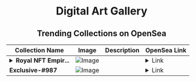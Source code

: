 <div align="center">

# Digital Art Gallery

## Trending Collections on OpenSea

| Collection Name                       | Image                                                                                     | Description                       | OpenSea Link                                                                                          |
|---------------------------------------|-------------------------------------------------------------------------------------------|-----------------------------------|--------------------------------------------------------------------------------------------------------|
| **<details><summary>Royal NFT Empir...</summary>Royal NFT Empire</details>** | ![Image](https://i.seadn.io/s/raw/files/b19f57cd99b24c25e194b55f7d66ce65.png?w=500&auto=format?w=200&auto=format) |  | <details><summary>Link</summary>[Royal NFT Empire](https://opensea.io/collection/royal-nft-empire)</details> |
| **Exclusive-#987** | ![Image](https://i.seadn.io/s/raw/files/ae4b38666766207fbaa647a55653839b.jpg?w=500&auto=format?w=200&auto=format) |  | <details><summary>Link</summary>[Exclusive-#987](https://opensea.io/collection/exclusive-987-49)</details> |

</div>
